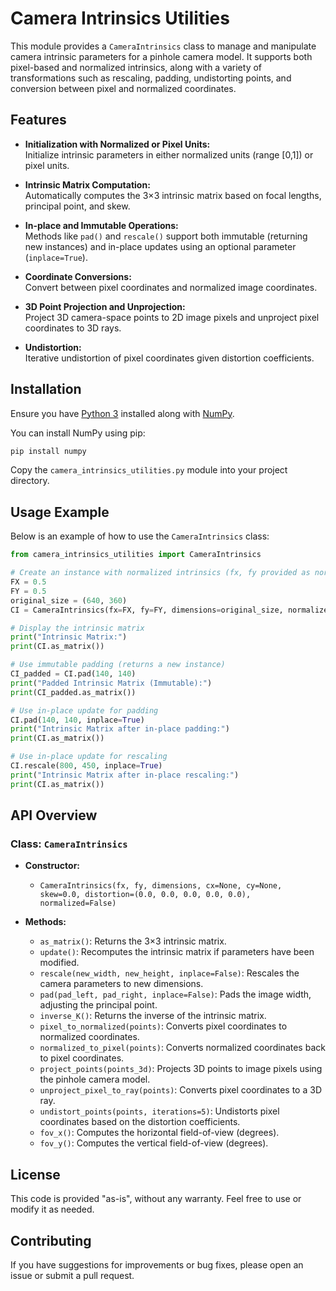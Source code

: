 # Camera Intrinsics Utilities

This module provides a `CameraIntrinsics` class to manage and manipulate camera intrinsic parameters for a pinhole camera model. It supports both pixel-based and normalized intrinsics, along with a variety of transformations such as rescaling, padding, undistorting points, and conversion between pixel and normalized coordinates.

## Features

- **Initialization with Normalized or Pixel Units:**  
  Initialize intrinsic parameters in either normalized units (range [0,1]) or pixel units.
  
- **Intrinsic Matrix Computation:**  
  Automatically computes the 3×3 intrinsic matrix based on focal lengths, principal point, and skew.

- **In-place and Immutable Operations:**  
  Methods like `pad()` and `rescale()` support both immutable (returning new instances) and in-place updates using an optional parameter (`inplace=True`).

- **Coordinate Conversions:**  
  Convert between pixel coordinates and normalized image coordinates.

- **3D Point Projection and Unprojection:**  
  Project 3D camera-space points to 2D image pixels and unproject pixel coordinates to 3D rays.

- **Undistortion:**  
  Iterative undistortion of pixel coordinates given distortion coefficients.

## Installation

Ensure you have [Python 3](https://www.python.org/) installed along with [NumPy](https://numpy.org/).

You can install NumPy using pip:

```bash
pip install numpy
```

Copy the `camera_intrinsics_utilities.py` module into your project directory.

## Usage Example

Below is an example of how to use the `CameraIntrinsics` class:

```python
from camera_intrinsics_utilities import CameraIntrinsics

# Create an instance with normalized intrinsics (fx, fy provided as normalized values)
FX = 0.5
FY = 0.5
original_size = (640, 360)
CI = CameraIntrinsics(fx=FX, fy=FY, dimensions=original_size, normalized=True)

# Display the intrinsic matrix
print("Intrinsic Matrix:")
print(CI.as_matrix())

# Use immutable padding (returns a new instance)
CI_padded = CI.pad(140, 140)
print("Padded Intrinsic Matrix (Immutable):")
print(CI_padded.as_matrix())

# Use in-place update for padding
CI.pad(140, 140, inplace=True)
print("Intrinsic Matrix after in-place padding:")
print(CI.as_matrix())

# Use in-place update for rescaling
CI.rescale(800, 450, inplace=True)
print("Intrinsic Matrix after in-place rescaling:")
print(CI.as_matrix())
```

## API Overview

### Class: `CameraIntrinsics`

- **Constructor:**
  - `CameraIntrinsics(fx, fy, dimensions, cx=None, cy=None, skew=0.0, distortion=(0.0, 0.0, 0.0, 0.0, 0.0), normalized=False)`

- **Methods:**
  - `as_matrix()`: Returns the 3×3 intrinsic matrix.
  - `update()`: Recomputes the intrinsic matrix if parameters have been modified.
  - `rescale(new_width, new_height, inplace=False)`: Rescales the camera parameters to new dimensions.
  - `pad(pad_left, pad_right, inplace=False)`: Pads the image width, adjusting the principal point.
  - `inverse_K()`: Returns the inverse of the intrinsic matrix.
  - `pixel_to_normalized(points)`: Converts pixel coordinates to normalized coordinates.
  - `normalized_to_pixel(points)`: Converts normalized coordinates back to pixel coordinates.
  - `project_points(points_3d)`: Projects 3D points to image pixels using the pinhole camera model.
  - `unproject_pixel_to_ray(points)`: Converts pixel coordinates to a 3D ray.
  - `undistort_points(points, iterations=5)`: Undistorts pixel coordinates based on the distortion coefficients.
  - `fov_x()`: Computes the horizontal field-of-view (degrees).
  - `fov_y()`: Computes the vertical field-of-view (degrees).

## License

This code is provided "as-is", without any warranty. Feel free to use or modify it as needed.

## Contributing

If you have suggestions for improvements or bug fixes, please open an issue or submit a pull request.
